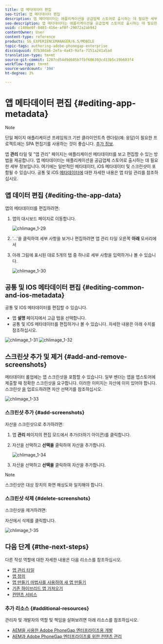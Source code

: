 ```yaml
---
title: 앱 메타데이터 편집
seo-title: 앱 메타데이터 편집
description: 앱 메타데이터는 애플리케이션을 공급업체 스토어로 출시하는 데 필요한 세부 정보입니다. 앱 데이터 편집에 대해 알려면 이 페이지를 따르십시오.
seo-description: 앱 메타데이터는 애플리케이션을 공급업체 스토어로 출시하는 데 필요한 세부 정보입니다. 앱 데이터 편집에 대해 알려면 이 페이지를 따르십시오.
uuid: c140be0f-8403-416e-af0f-29072a2ab942
contentOwner: User
content-type: reference
products: SG_EXPERIENCEMANAGER/6.5/MOBILE
topic-tags: authoring-adobe-phonegap-enterprise
discoiquuid: 07b38da6-2efa-4a43-9afa-7151a241a5ad
translation-type: tm+mt
source-git-commit: 1207cd54d9d605b7fbf606393cd33b5c19b603f4
workflow-type: tm+mt
source-wordcount: '394'
ht-degree: 3%

---
```



# 앱 메타데이터 편집 {#editing-app-metadata}

>[!NOTE]
>
>단일 페이지 애플리케이션 프레임워크 기반 클라이언트측 렌더링(예: 응답)이 필요한 프로젝트에는 SPA 편집기를 사용하는 것이 좋습니다. [추가 정보](/help/sites-developing/spa-overview.md).

앱 **관리** 타일 및 &quot;앱 관리&quot; 페이지는 애플리케이션 메타데이터를 보고 편집할 수 있는 방법을 제공합니다. 앱 메타데이터는 애플리케이션을 공급업체 스토어로 출시하는 데 필요한 세부 정보입니다. 여기에는 일반적인 메타데이터, iOS 메타데이터 및 스크린샷이 포함될 수 있습니다. 공통 및 iOS [메타데이터에](/help/mobile/phonegap-app-details-tile.md) 대한 자세한 내용은 앱 타일 관리를 참조하십시오.

## 앱 데이터 편집 {#editing-the-app-data}

앱의 메타데이터를 편집하려면:

1. 앱의 대시보드 페이지로 이동합니다.

   ![chlimage_1-29](assets/chlimage_1-29.png)

1. &#39;...&#39;을 클릭하여 세부 사항을 보거나 편집하려면 앱 관리 타일 오른쪽 **아래** 모서리에서

1. 아래 그림에 표시된 대로 5개의 탭 중 하나로 세부 사항을 입력하거나 볼 수 있습니다.

   ![chlimage_1-30](assets/chlimage_1-30.png)

## 공통 및 IOS 메타데이터 편집 {#editing-common-and-ios-metadata}

공통 및 IOS 메타데이터를 편집할 수 있습니다.

* 앱 **설명** 페이지에서 고급 탭을 선택합니다.
* 공통 및 IOS 메타데이터를 편집하거나 볼 수 있습니다. 자세한 내용은 아래 수치를 참조하십시오.

![chlimage_1-31](assets/chlimage_1-31.png) ![chlimage_1-32](assets/chlimage_1-32.png)

## 스크린샷 추가 및 제거 {#add-and-remove-screenshots}

메타데이터 롤업에는 앱 스크린샷을 포함할 수 있습니다. 일부 벤더는 앱을 앱스토어에 제출할 때 정확한 스크린샷을 요구합니다. 이러한 이미지는 자산에 이미 있어야 합니다. 스크린샷 [을](../assets/search-assets.md#assetpicker) 업로드하려면 자산 선택기를 참조하십시오.

![chlimage_1-33](assets/chlimage_1-33.png)

### 스크린샷 추가 {#add-screenshots}

자산을 스크린샷으로 추가하려면:

1. 앱 **관리** 페이지의 편집 모드에서 추가(더하기 아이콘)를 클릭합니다.
1. 자산을 선택하고 **선택을** 클릭하여 자산을 추가합니다.

   ![chlimage_1-34](assets/chlimage_1-34.png)

1. 자산을 선택하고 **선택을** 클릭하여 자산을 추가합니다.

>[!NOTE]
>
>스크린샷은 대상 장치의 화면 해상도와 일치해야 합니다.

### 스크린샷 삭제 {#delete-screenshots}

스크린샷을 제거하려면:

자산에서 삭제를 클릭합니다.

![chlimage_1-35](assets/chlimage_1-35.png)

## 다음 단계 {#the-next-steps}

다른 작성 역할에 대한 자세한 내용은 다음 리소스를 참조하십시오.

* [앱 관리 타일](/help/mobile/phonegap-app-details-tile.md)
* [앱 정의](/help/mobile/phonegap-app-definitions.md)
* [앱 만들기 마법사를 사용하여 새 앱 만들기](/help/mobile/phonegap-create-new-app.md)
* [기존 하이브리드 앱 가져오기](/help/mobile/phonegap-adding-content-to-imported-app.md)
* [컨텐츠 서비스](/help/mobile/develop-content-as-a-service.md)

### 추가 리소스 {#additional-resources}

관리자 및 개발자의 역할 및 책임을 살펴보려면 아래 리소스를 참조하십시오.

* [AEM을 사용한 Adobe PhoneGap 엔터프라이즈용 개발](/help/mobile/developing-in-phonegap.md)
* [AEM과 Adobe PhoneGap 엔터프라이즈를 위한 컨텐츠 관리](/help/mobile/administer-phonegap.md)
